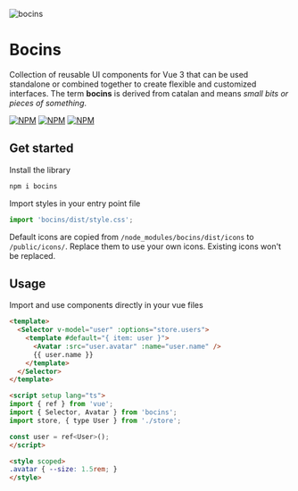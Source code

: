 ![bocins](https://github.com/markusand/vue-ui-components/assets/12972543/762e3261-34bf-470b-8420-0c56f6333d37)

# Bocins

Collection of reusable UI components for Vue 3 that can be used standalone or combined together to create flexible and customized interfaces. The term **bocins** is derived from catalan and means *small bits or pieces of something*.

[![NPM](https://img.shields.io/npm/v/bocins)](https://npmjs.org/package/bocins)
[![NPM](https://img.shields.io/bundlephobia/minzip/bocins)](https://npmjs.org/package/bocins)
[![NPM](https://img.shields.io/npm/l/bocins)](https://npmjs.org/package/bocins)

## Get started

Install the library

```bash
npm i bocins
```

Import styles in your entry point file

```ts
import 'bocins/dist/style.css';
```

Default icons are copied from `/node_modules/bocins/dist/icons` to `/public/icons/`. Replace them to use your own icons. Existing icons won't be replaced.

## Usage

Import and use components directly in your vue files

```html
<template>
  <Selector v-model="user" :options="store.users">
    <template #default="{ item: user }">
      <Avatar :src="user.avatar" :name="user.name" />
      {{ user.name }}
    </template>
  </Selector>
</template>

<script setup lang="ts">
import { ref } from 'vue';
import { Selector, Avatar } from 'bocins';
import store, { type User } from './store';

const user = ref<User>();
</script>

<style scoped>
.avatar { --size: 1.5rem; }
</style>
```
